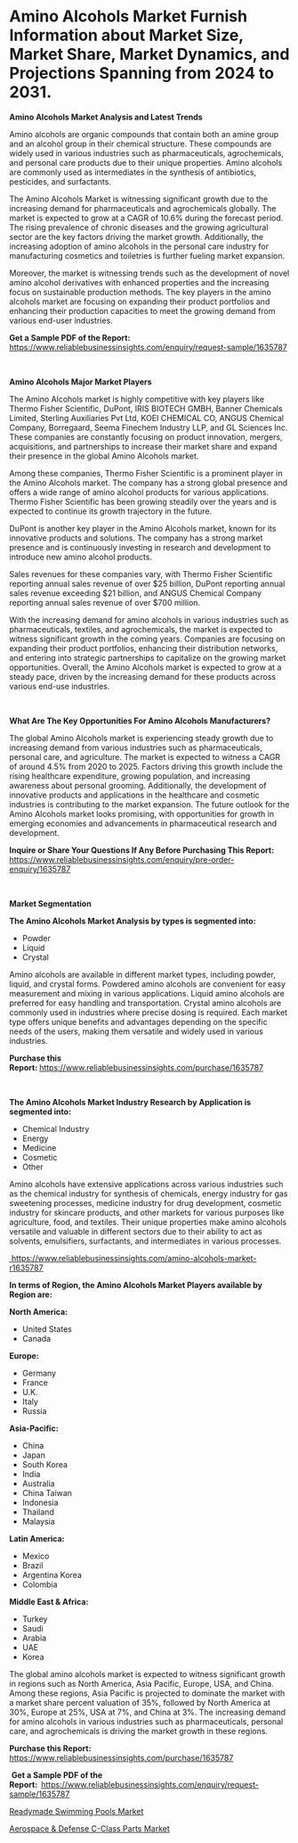 <p><h1>Amino Alcohols Market Furnish Information about Market Size, Market Share, Market Dynamics, and Projections Spanning from 2024 to 2031.</h1></p><p><strong>Amino Alcohols Market Analysis and Latest Trends</strong></p>
<p><p>Amino alcohols are organic compounds that contain both an amine group and an alcohol group in their chemical structure. These compounds are widely used in various industries such as pharmaceuticals, agrochemicals, and personal care products due to their unique properties. Amino alcohols are commonly used as intermediates in the synthesis of antibiotics, pesticides, and surfactants.</p><p>The Amino Alcohols Market is witnessing significant growth due to the increasing demand for pharmaceuticals and agrochemicals globally. The market is expected to grow at a CAGR of 10.6% during the forecast period. The rising prevalence of chronic diseases and the growing agricultural sector are the key factors driving the market growth. Additionally, the increasing adoption of amino alcohols in the personal care industry for manufacturing cosmetics and toiletries is further fueling market expansion.</p><p>Moreover, the market is witnessing trends such as the development of novel amino alcohol derivatives with enhanced properties and the increasing focus on sustainable production methods. The key players in the amino alcohols market are focusing on expanding their product portfolios and enhancing their production capacities to meet the growing demand from various end-user industries.</p></p>
<p><strong>Get a Sample PDF of the Report:&nbsp;</strong> <a href="https://www.reliablebusinessinsights.com/enquiry/request-sample/1635787">https://www.reliablebusinessinsights.com/enquiry/request-sample/1635787</a></p>
<p>&nbsp;</p>
<p><strong>Amino Alcohols Major Market Players</strong></p>
<p><p>The Amino Alcohols market is highly competitive with key players like Thermo Fisher Scientific, DuPont, IRIS BIOTECH GMBH, Banner Chemicals Limited, Sterling Auxiliaries Pvt Ltd, KOEI CHEMICAL CO, ANGUS Chemical Company, Borregaard, Seema Finechem Industry LLP, and GL Sciences Inc. These companies are constantly focusing on product innovation, mergers, acquisitions, and partnerships to increase their market share and expand their presence in the global Amino Alcohols market.</p><p>Among these companies, Thermo Fisher Scientific is a prominent player in the Amino Alcohols market. The company has a strong global presence and offers a wide range of amino alcohol products for various applications. Thermo Fisher Scientific has been growing steadily over the years and is expected to continue its growth trajectory in the future.</p><p>DuPont is another key player in the Amino Alcohols market, known for its innovative products and solutions. The company has a strong market presence and is continuously investing in research and development to introduce new amino alcohol products.</p><p>Sales revenues for these companies vary, with Thermo Fisher Scientific reporting annual sales revenue of over $25 billion, DuPont reporting annual sales revenue exceeding $21 billion, and ANGUS Chemical Company reporting annual sales revenue of over $700 million.</p><p>With the increasing demand for amino alcohols in various industries such as pharmaceuticals, textiles, and agrochemicals, the market is expected to witness significant growth in the coming years. Companies are focusing on expanding their product portfolios, enhancing their distribution networks, and entering into strategic partnerships to capitalize on the growing market opportunities. Overall, the Amino Alcohols market is expected to grow at a steady pace, driven by the increasing demand for these products across various end-use industries.</p></p>
<p>&nbsp;</p>
<p><strong>What Are The Key Opportunities For Amino Alcohols Manufacturers?</strong></p>
<p><p>The global Amino Alcohols market is experiencing steady growth due to increasing demand from various industries such as pharmaceuticals, personal care, and agriculture. The market is expected to witness a CAGR of around 4.5% from 2020 to 2025. Factors driving this growth include the rising healthcare expenditure, growing population, and increasing awareness about personal grooming. Additionally, the development of innovative products and applications in the healthcare and cosmetic industries is contributing to the market expansion. The future outlook for the Amino Alcohols market looks promising, with opportunities for growth in emerging economies and advancements in pharmaceutical research and development.</p></p>
<p><strong>Inquire or Share Your Questions If Any Before Purchasing This Report:</strong> <a href="https://www.reliablebusinessinsights.com/enquiry/pre-order-enquiry/1635787">https://www.reliablebusinessinsights.com/enquiry/pre-order-enquiry/1635787</a></p>
<p>&nbsp;</p>
<p><strong>Market Segmentation</strong></p>
<p><strong>The Amino Alcohols Market Analysis by types is segmented into:</strong></p>
<p><ul><li>Powder</li><li>Liquid</li><li>Crystal</li></ul></p>
<p><p>Amino alcohols are available in different market types, including powder, liquid, and crystal forms. Powdered amino alcohols are convenient for easy measurement and mixing in various applications. Liquid amino alcohols are preferred for easy handling and transportation. Crystal amino alcohols are commonly used in industries where precise dosing is required. Each market type offers unique benefits and advantages depending on the specific needs of the users, making them versatile and widely used in various industries.</p></p>
<p><strong>Purchase this Report:&nbsp;</strong><a href="https://www.reliablebusinessinsights.com/purchase/1635787">https://www.reliablebusinessinsights.com/purchase/1635787</a></p>
<p>&nbsp;</p>
<p><strong>The Amino Alcohols Market Industry Research by Application is segmented into:</strong></p>
<p><ul><li>Chemical Industry</li><li>Energy</li><li>Medicine</li><li>Cosmetic</li><li>Other</li></ul></p>
<p><p>Amino alcohols have extensive applications across various industries such as the chemical industry for synthesis of chemicals, energy industry for gas sweetening processes, medicine industry for drug development, cosmetic industry for skincare products, and other markets for various purposes like agriculture, food, and textiles. Their unique properties make amino alcohols versatile and valuable in different sectors due to their ability to act as solvents, emulsifiers, surfactants, and intermediates in various processes.</p></p>
<p><a href="https://www.reliablebusinessinsights.com/amino-alcohols-market-r1635787">&nbsp;https://www.reliablebusinessinsights.com/amino-alcohols-market-r1635787</a></p>
<p><strong>In terms of Region, the Amino Alcohols Market Players available by Region are:</strong></p>
<p>
    <p> <strong> North America: </strong>
        <ul>
            <li>United States</li>
            <li>Canada</li>
        </ul>
        </p> 
    <p> <strong> Europe: </strong>
        <ul>
            <li>Germany</li>
            <li>France</li>
            <li>U.K.</li>
            <li>Italy</li>
            <li>Russia</li>
        </ul>
        </p> 
    <p> <strong> Asia-Pacific: </strong>
        <ul>
            <li>China</li>
            <li>Japan</li>
            <li>South Korea</li>
            <li>India</li>
            <li>Australia</li>
            <li>China Taiwan</li>
            <li>Indonesia</li>
            <li>Thailand</li>
            <li>Malaysia</li>
        </ul>
        </p> 
    <p> <strong> Latin America: </strong>
        <ul>
            <li>Mexico</li>
            <li>Brazil</li>
            <li>Argentina Korea</li>
            <li>Colombia</li>
        </ul>
        </p> 
    <p> <strong> Middle East & Africa: </strong>
        <ul>
            <li>Turkey</li>
            <li>Saudi</li>
            <li>Arabia</li>
            <li>UAE</li>
            <li>Korea</li>
        </ul>
    </p>
    </p>
<p><p>The global amino alcohols market is expected to witness significant growth in regions such as North America, Asia Pacific, Europe, USA, and China. Among these regions, Asia Pacific is projected to dominate the market with a market share percent valuation of 35%, followed by North America at 30%, Europe at 25%, USA at 7%, and China at 3%. The increasing demand for amino alcohols in various industries such as pharmaceuticals, personal care, and agrochemicals is driving the market growth in these regions.</p></p>
<p><strong>Purchase this Report: </strong><a href="https://www.reliablebusinessinsights.com/purchase/1635787">https://www.reliablebusinessinsights.com/purchase/1635787</a></p>
<p>&nbsp;<strong>Get a Sample PDF of the Report:&nbsp;&nbsp;</strong><a href="https://www.reliablebusinessinsights.com/enquiry/request-sample/1635787">https://www.reliablebusinessinsights.com/enquiry/request-sample/1635787</a></p>
<p><strong></strong></p>
<p><p><a href="https://view.publitas.com/reportprime-1/readymade-swimming-pools-market-size-market-segmentation-market-trends-and-growth-analysis-forecast-till-2031/">Readymade Swimming Pools Market</a></p><p><a href="https://github.com/yadanielu/Market-Research-Report-List-1/blob/main/aerospace-defense-c-class-parts-market.md">Aerospace & Defense C-Class Parts Market</a></p></p>
